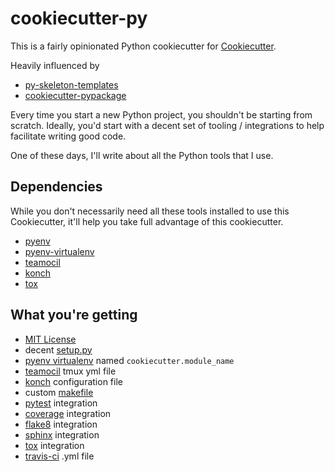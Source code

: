 # cookiecutter-py

This is a fairly opinionated Python cookiecutter for
[Cookiecutter](https://github.com/audreyr/cookiecutter).

Heavily influenced by

  * [py-skeleton-templates](https://github.com/ryankanno/py-skeleton-templates)
  * [cookiecutter-pypackage](https://github.com/audreyr/cookiecutter-pypackage)

Every time you start a new Python project, you shouldn't be starting from
scratch. Ideally, you'd start with a decent set of tooling / integrations to
help facilitate writing good code.

One of these days, I'll write about all the Python tools that I use.

## Dependencies

While you don't necessarily need all these tools installed to use this
Cookiecutter, it'll help you take full advantage of this cookiecutter.

  * [pyenv](https://github.com/yyuu/pyenv)
  * [pyenv-virtualenv](https://github.com/yyuu/pyenv-virtualenv)
  * [teamocil](https://github.com/remiprev/teamocil)
  * [konch](https://github.com/sloria/konch)
  * [tox](https://bitbucket.org/hpk42/tox)

## What you're getting

  * [MIT License](http://opensource.org/licenses/MIT)
  * decent [setup.py](https://raw.githubusercontent.com/ryankanno/cookiecutter-py/master/%7B%7Bcookiecutter.module_name%7D%7D/setup.py)
  * [pyenv virtualenv](https://github.com/yyuu/pyenv-virtualenv) named `cookiecutter.module_name`
  * [teamocil](http://www.teamocil.com/) tmux yml file
  * [konch](http://konch.readthedocs.org/en/latest/) configuration file
  * custom [makefile](https://raw.githubusercontent.com/ryankanno/cookiecutter-py/master/%7B%7Bcookiecutter.module_name%7D%7D/Makefile)
  * [pytest](http://pytest.org/latest/) integration
  * [coverage](http://coverage.readthedocs.org/en/latest/) integration
  * [flake8](http://flake8.readthedocs.org/en/latest/) integration
  * [sphinx](http://sphinx-doc.org/) integration
  * [tox](https://tox.readthedocs.org/en/latest/) integration
  * [travis-ci](https://travis-ci.org/) .yml file
